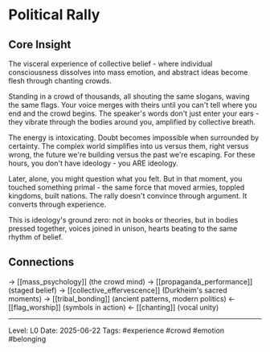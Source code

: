 # Political Rally

## Core Insight
The visceral experience of collective belief - where individual consciousness dissolves into mass emotion, and abstract ideas become flesh through chanting crowds.

Standing in a crowd of thousands, all shouting the same slogans, waving the same flags. Your voice merges with theirs until you can't tell where you end and the crowd begins. The speaker's words don't just enter your ears - they vibrate through the bodies around you, amplified by collective breath.

The energy is intoxicating. Doubt becomes impossible when surrounded by certainty. The complex world simplifies into us versus them, right versus wrong, the future we're building versus the past we're escaping. For these hours, you don't have ideology - you ARE ideology.

Later, alone, you might question what you felt. But in that moment, you touched something primal - the same force that moved armies, toppled kingdoms, built nations. The rally doesn't convince through argument. It converts through experience.

This is ideology's ground zero: not in books or theories, but in bodies pressed together, voices joined in unison, hearts beating to the same rhythm of belief.

## Connections
→ [[mass_psychology]] (the crowd mind)
→ [[propaganda_performance]] (staged belief)
→ [[collective_effervescence]] (Durkheim's sacred moments)
→ [[tribal_bonding]] (ancient patterns, modern politics)
← [[flag_worship]] (symbols in action)
← [[chanting]] (vocal unity)

---
Level: L0
Date: 2025-06-22
Tags: #experience #crowd #emotion #belonging